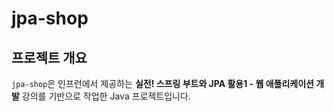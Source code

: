 # jpa-shop

## 프로젝트 개요

`jpa-shop`은 인프런에서 제공하는 **실전! 스프링 부트와 JPA 활용1 - 웹 애플리케이션 개발** 강의를 기반으로 작업한 Java 프로젝트입니다.

